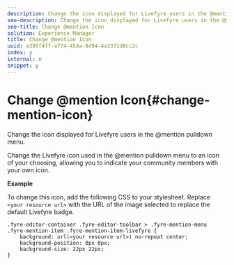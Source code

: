 ```yaml
---
description: Change the icon displayed for Livefyre users in the @mention pulldown menu.
seo-description: Change the icon displayed for Livefyre users in the @mention pulldown menu.
seo-title: Change @mention Icon
solution: Experience Manager
title: Change @mention Icon
uuid: a395f4ff-a774-454a-8d94-4a3371d8cc2c
index: y
internal: n
snippet: y
---
```


# Change @mention Icon{#change-mention-icon}

Change the icon displayed for Livefyre users in the @mention pulldown menu.

Change the Livefyre icon used in the @mention pulldown menu to an icon of your choosing, allowing you to indicate your community members with your own icon.

**Example**

To change this icon, add the following CSS to your stylesheet. Replace `<your resource url>` with the URL of the image selected to replace the default Livefyre badge.

```
.fyre-editor-container .fyre-editor-toolbar > .fyre-mention-menu .fyre-mention-item .fyre-mention-item-livefyre { 
    background: url(<your resource url>) no-repeat center; 
    background-position: 0px 0px; 
    background-size: 22px 22px; 
}
```
